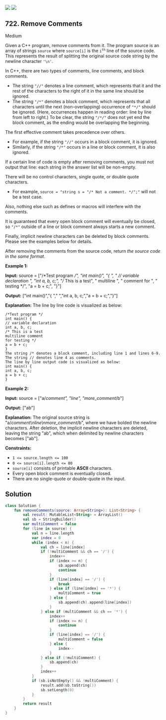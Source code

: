 [![](https://img.shields.io/github/stars/javadev/LeetCode-in-Kotlin?label=Stars&style=flat-square)](https://github.com/javadev/LeetCode-in-Kotlin)
[![](https://img.shields.io/github/forks/javadev/LeetCode-in-Kotlin?label=Fork%20me%20on%20GitHub%20&style=flat-square)](https://github.com/javadev/LeetCode-in-Kotlin/fork)

## 722\. Remove Comments

Medium

Given a C++ program, remove comments from it. The program source is an array of strings `source` where `source[i]` is the <code>i<sup>th</sup></code> line of the source code. This represents the result of splitting the original source code string by the newline character `'\n'`.

In C++, there are two types of comments, line comments, and block comments.

*   The string `"//"` denotes a line comment, which represents that it and the rest of the characters to the right of it in the same line should be ignored.
*   The string `"/*"` denotes a block comment, which represents that all characters until the next (non-overlapping) occurrence of `"*/"` should be ignored. (Here, occurrences happen in reading order: line by line from left to right.) To be clear, the string `"/*/"` does not yet end the block comment, as the ending would be overlapping the beginning.

The first effective comment takes precedence over others.

*   For example, if the string `"//"` occurs in a block comment, it is ignored.
*   Similarly, if the string `"/*"` occurs in a line or block comment, it is also ignored.

If a certain line of code is empty after removing comments, you must not output that line: each string in the answer list will be non-empty.

There will be no control characters, single quote, or double quote characters.

*   For example, `source = "string s = "/* Not a comment. */";"` will not be a test case.

Also, nothing else such as defines or macros will interfere with the comments.

It is guaranteed that every open block comment will eventually be closed, so `"/*"` outside of a line or block comment always starts a new comment.

Finally, implicit newline characters can be deleted by block comments. Please see the examples below for details.

After removing the comments from the source code, return _the source code in the same format_.

**Example 1:**

**Input:** source = ["/*Test program */", "int main()", "{ ", " // variable declaration ", "int a, b, c;", "/* This is a test", " multiline ", " comment for ", " testing */", "a = b + c;", "}"]

**Output:** ["int main()","{ "," ","int a, b, c;","a = b + c;","}"]

**Explanation:** The line by line code is visualized as below:

    /*Test program */ 
    int main() { 
    // variable declaration 
    int a, b, c; 
    /* This is a test 
    multiline comment 
    for testing */ 
    a = b + c; 
    } 
    The string /* denotes a block comment, including line 1 and lines 6-9. The string // denotes line 4 as comments. 
    The line by line output code is visualized as below: 
    int main() { 
    int a, b, c; 
    a = b + c; 
    }

**Example 2:**

**Input:** source = ["a/*comment", "line", "more_comment*/b"]

**Output:** ["ab"]

**Explanation:** The original source string is "a/*comment\nline\nmore_comment*/b", where we have bolded the newline characters. After deletion, the implicit newline characters are deleted, leaving the string "ab", which when delimited by newline characters becomes ["ab"].

**Constraints:**

*   `1 <= source.length <= 100`
*   `0 <= source[i].length <= 80`
*   `source[i]` consists of printable **ASCII** characters.
*   Every open block comment is eventually closed.
*   There are no single-quote or double-quote in the input.

## Solution

```kotlin
class Solution {
    fun removeComments(source: Array<String>): List<String> {
        val result: MutableList<String> = ArrayList()
        val sb = StringBuilder()
        var multiComment = false
        for (line in source) {
            val n = line.length
            var index = 0
            while (index < n) {
                val ch = line[index]
                if (!multiComment && ch == '/') {
                    index++
                    if (index >= n) {
                        sb.append(ch)
                        continue
                    }
                    if (line[index] == '/') {
                        break
                    } else if (line[index] == '*') {
                        multiComment = true
                    } else {
                        sb.append(ch).append(line[index])
                    }
                } else if (multiComment && ch == '*') {
                    index++
                    if (index >= n) {
                        continue
                    }
                    if (line[index] == '/') {
                        multiComment = false
                    } else {
                        index--
                    }
                } else if (!multiComment) {
                    sb.append(ch)
                }
                index++
            }
            if (sb.isNotEmpty() && !multiComment) {
                result.add(sb.toString())
                sb.setLength(0)
            }
        }
        return result
    }
}
```